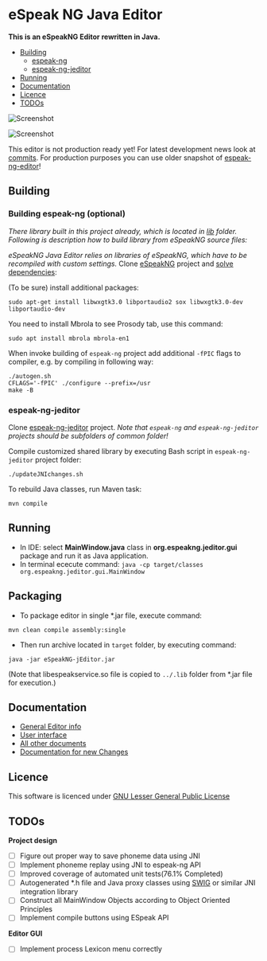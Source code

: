 ﻿# eSpeak NG Java Editor
__This is an eSpeakNG Editor rewritten in Java.__

* [Building](#building)
  * [espeak-ng](#espeak-ng)
  * [espeak-ng-jeditor](#espeak-ng-jeditor)
* [Running](#running)
* [Documentation](#documentation)
* [Licence](#licence)
* [TODOs](#todos)

![Screenshot](/docs/images/screenshot.png)

![Screenshot](/docs/images/screenshot1.png)

This editor is not production ready yet!
For latest development news look at [commits](https://github.com/valdisvi/espeak-ng-jeditor/commits/master).
For production purposes you can use older snapshot of [espeak-ng-editor](https://github.com/valdisvi/espeak-ng-espeakedit)!

## Building

### Building espeak-ng (optional)

_There library built in this project already, which is located in [lib](../../tree/master/lib) folder.
Following is description how to build library from eSpeakNG source files:_

_eSpeakNG Java Editor relies on libraries of eSpeakNG, which have to be recompiled with custom settings._
Clone [eSpeakNG](https://github.com/espeak-ng/espeak-ng/) project and [solve dependencies](https://github.com/espeak-ng/espeak-ng/#dependencies):

(To be sure) install additional packages:

```
sudo apt-get install libwxgtk3.0 libportaudio2 sox libwxgtk3.0-dev libportaudio-dev
```

You need to install Mbrola to see Prosody tab, use this command: 
```
sudo apt install mbrola mbrola-en1
```

When invoke building of `espeak-ng` project add additional `-fPIC` flags to compiler, e.g. by compiling in following way:


```
./autogen.sh
CFLAGS='-fPIC' ./configure --prefix=/usr
make -B
```

### espeak-ng-jeditor
Clone [espeak-ng-jeditor](https://github.com/valdisvi/espeak-ng-jeditor) project.
_Note that `espeak-ng` and `espeak-ng-jeditor` projects should be subfolders of common folder!_

Compile customized shared library by executing Bash script in `espeak-ng-jeditor` project folder:

```
./updateJNIchanges.sh
```
To rebuild Java classes, run Maven task:

```
mvn compile
```

## Running
* In IDE: select **MainWindow.java** class in **org.espeakng.jeditor.gui** package and run it as Java application.
* In terminal ececute command: `java -cp target/classes org.espeakng.jeditor.gui.MainWindow`

## Packaging
* To package editor in single *.jar file, execute command:
```
mvn clean compile assembly:single
```
* Then run archive located in `target` folder, by executing command:
```
java -jar eSpeakNG-jEditor.jar
```
(Note that libespeakservice.so file is copied to `../.lib` folder from *.jar file for execution.)

## Documentation

* [General Editor info](docs/editor.md)
* [User interface](docs/editor_if.md)
* [All other documents](docs/)
* [Documentation for new Changes](docs/Documentation.md)

## Licence

This software is licenced under [GNU Lesser General Public License](https://spdx.org/licenses/LGPL-3.0.html)

## TODOs
**Project design**
- [ ] Figure out proper way to save phoneme data using JNI
- [ ] Implement phoneme replay using JNI to espeak-ng API
- [ ] Improved coverage of automated unit tests(76.1% Completed)
- [ ] Autogenerated *.h file and Java proxy classes using [SWIG](http://www.swig.org/) or similar JNI integration library
- [ ] Construct all MainWindow Objects according to Object Oriented Principles
- [ ] Implement compile buttons using ESpeak API

**Editor GUI**

- [ ] Implement process Lexicon menu correctly


